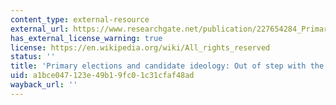 ```yaml
---
content_type: external-resource
external_url: https://www.researchgate.net/publication/227654284_Primary_Elections_and_Candidate_Ideology_Out_of_Step_with_the_Primary_Electorate
has_external_license_warning: true
license: https://en.wikipedia.org/wiki/All_rights_reserved
status: ''
title: 'Primary elections and candidate ideology: Out of step with the primary electorate?'
uid: a1bce047-123e-49b1-9fc0-1c31cfaf48ad
wayback_url: ''
---
```


